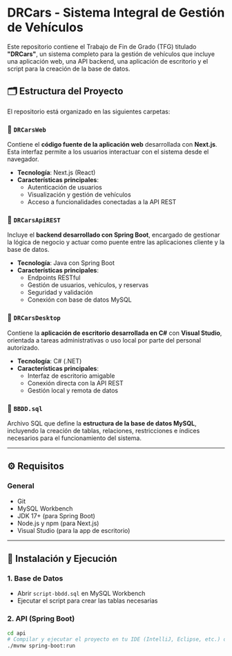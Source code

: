 # DRCars - Sistema Integral de Gestión de Vehículos

Este repositorio contiene el Trabajo de Fin de Grado (TFG) titulado **"DRCars"**, un sistema completo para la gestión de vehículos que incluye una aplicación web, una API backend, una aplicación de escritorio y el script para la creación de la base de datos.

## 🗂 Estructura del Proyecto

El repositorio está organizado en las siguientes carpetas:

### 📁 `DRCarsWeb`
Contiene el **código fuente de la aplicación web** desarrollada con **Next.js**. Esta interfaz permite a los usuarios interactuar con el sistema desde el navegador.

- **Tecnología**: Next.js (React)
- **Características principales**:
  - Autenticación de usuarios
  - Visualización y gestión de vehículos
  - Acceso a funcionalidades conectadas a la API REST

### 📁 `DRCarsApiREST`
Incluye el **backend desarrollado con Spring Boot**, encargado de gestionar la lógica de negocio y actuar como puente entre las aplicaciones cliente y la base de datos.

- **Tecnología**: Java con Spring Boot
- **Características principales**:
  - Endpoints RESTful
  - Gestión de usuarios, vehículos, y reservas
  - Seguridad y validación
  - Conexión con base de datos MySQL

### 📁 `DRCarsDesktop`
Contiene la **aplicación de escritorio desarrollada en C#** con **Visual Studio**, orientada a tareas administrativas o uso local por parte del personal autorizado.

- **Tecnología**: C# (.NET)
- **Características principales**:
  - Interfaz de escritorio amigable
  - Conexión directa con la API REST
  - Gestión local y remota de datos

### 📄 `BBDD.sql`
Archivo SQL que define la **estructura de la base de datos MySQL**, incluyendo la creación de tablas, relaciones, restricciones e índices necesarios para el funcionamiento del sistema.

---

## ⚙️ Requisitos

### General
- Git
- MySQL Workbench
- JDK 17+ (para Spring Boot)
- Node.js y npm (para Next.js)
- Visual Studio (para la app de escritorio)

---

## 🚀 Instalación y Ejecución

### 1. Base de Datos
- Abrir `script-bbdd.sql` en MySQL Workbench
- Ejecutar el script para crear las tablas necesarias

### 2. API (Spring Boot)
```bash
cd api
# Compilar y ejecutar el proyecto en tu IDE (IntelliJ, Eclipse, etc.) o con Maven:
./mvnw spring-boot:run
